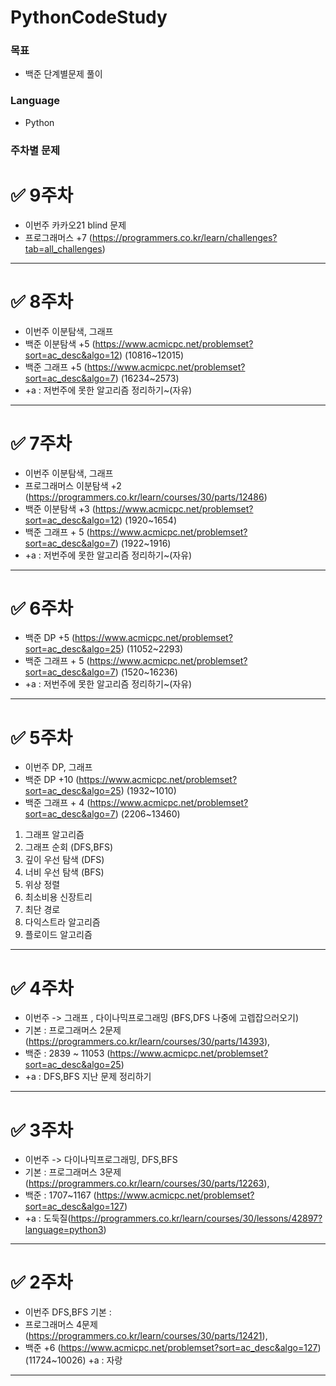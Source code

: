# PythonCodeStudy

### 목표

- 백준 단계별문제 풀이

### Language

- Python

### 주차별 문제

# ✅ 9주차

- 이번주 카카오21 blind 문제
- 프로그래머스 +7 (https://programmers.co.kr/learn/challenges?tab=all_challenges)

---

# ✅ 8주차

- 이번주 이분탐색, 그래프
- 백준 이분탐색 +5 (https://www.acmicpc.net/problemset?sort=ac_desc&algo=12) (10816~12015)
- 백준 그래프 +5 (https://www.acmicpc.net/problemset?sort=ac_desc&algo=7) (16234~2573)
- +a : 저번주에 못한 알고리즘 정리하기~(자유)

---

# ✅ 7주차

- 이번주 이분탐색, 그래프
- 프로그래머스 이분탐색 +2 (https://programmers.co.kr/learn/courses/30/parts/12486)
- 백준 이분탐색 +3 (https://www.acmicpc.net/problemset?sort=ac_desc&algo=12) (1920~1654)
- 백준 그래프 + 5 (https://www.acmicpc.net/problemset?sort=ac_desc&algo=7) (1922~1916)
- +a : 저번주에 못한 알고리즘 정리하기~(자유)

---

# ✅ 6주차

- 백준 DP +5 (https://www.acmicpc.net/problemset?sort=ac_desc&algo=25) (11052~2293)
- 백준 그래프 + 5 (https://www.acmicpc.net/problemset?sort=ac_desc&algo=7) (1520~16236)
- +a : 저번주에 못한 알고리즘 정리하기~(자유)

---

# ✅ 5주차

- 이번주 DP, 그래프
- 백준 DP +10 (https://www.acmicpc.net/problemset?sort=ac_desc&algo=25) (1932~1010)
- 백준 그래프 + 4 (https://www.acmicpc.net/problemset?sort=ac_desc&algo=7) (2206~13460)

1. 그래프 알고리즘
2. 그래프 순회 (DFS,BFS)
3. 깊이 우선 탐색 (DFS)
4. 너비 우선 탐색 (BFS)
5. 위상 정렬
6. 최소비용 신장트리
7. 최단 경로
8. 다익스트라 알고리즘
9. 플로이드 알고리즘

---

# ✅ 4주차

- 이번주 -> 그래프 , 다이나믹프로그래밍 (BFS,DFS 나중에 고렙잡으러오기)
- 기본 : 프로그래머스 2문제(https://programmers.co.kr/learn/courses/30/parts/14393),
- 백준 : 2839 ~ 11053 (https://www.acmicpc.net/problemset?sort=ac_desc&algo=25)
- +a : DFS,BFS 지난 문제 정리하기

---

# ✅ 3주차

- 이번주 -> 다이나믹프로그래밍, DFS,BFS
- 기본 : 프로그래머스 3문제(https://programmers.co.kr/learn/courses/30/parts/12263),
- 백준 : 1707~1167 (https://www.acmicpc.net/problemset?sort=ac_desc&algo=127)
- +a : 도둑질(https://programmers.co.kr/learn/courses/30/lessons/42897?language=python3)

---

# ✅ 2주차

- 이번주 DFS,BFS 기본 :
- 프로그래머스 4문제 (https://programmers.co.kr/learn/courses/30/parts/12421),
- 백준 +6 (https://www.acmicpc.net/problemset?sort=ac_desc&algo=127) (11724~10026) +a : 자랑

---









